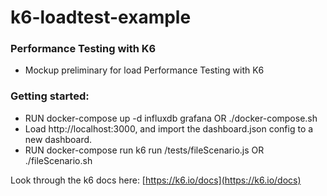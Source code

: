 # k6-loadtest-example
### Performance Testing with K6
  * Mockup preliminary for load Performance Testing with K6 
### Getting started:
  * RUN docker-compose up -d influxdb grafana OR ./docker-compose.sh
  * Load http://localhost:3000, and import the dashboard.json config to a new dashboard.
  * RUN docker-compose run k6 run /tests/fileScenario.js OR ./fileScenario.sh

Look through the k6 docs here:  [https://k6.io/docs](https://k6.io/docs)

